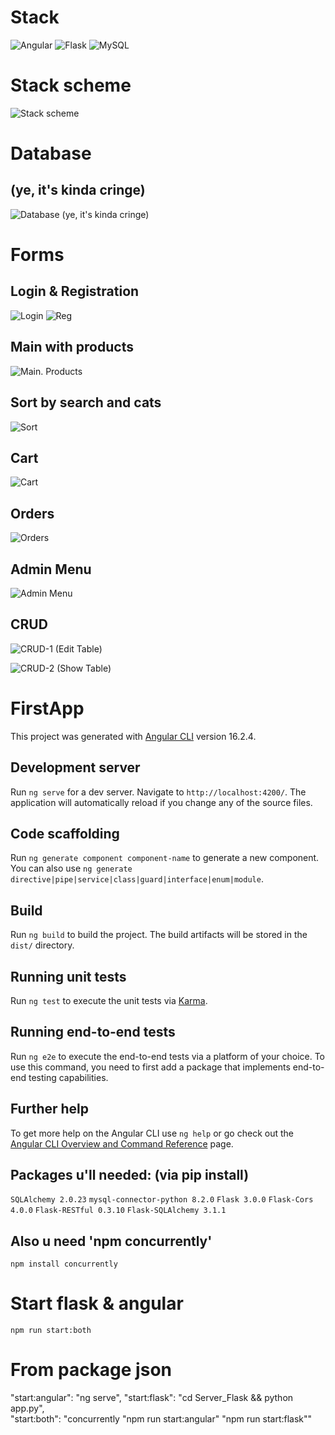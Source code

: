 # Stack

![Angular](https://img.shields.io/badge/angular-%23DD0031.svg?style=for-the-badge&logo=angular&logoColor=white)
![Flask](https://img.shields.io/badge/flask-%23000.svg?style=for-the-badge&logo=flask&logoColor=white)
![MySQL](https://img.shields.io/badge/mysql-4479A1.svg?style=for-the-badge&logo=mysql&logoColor=white)

# Stack scheme

![Stack scheme](image.png)

# Database

## (ye, it's kinda cringe)

![Database (ye, it's kinda cringe)](image-1.png)

# Forms

## Login & Registration

![Login](image-2.png) ![Reg](image-3.png)

## Main with products

![Main. Products](image-4.png)

## Sort by search and cats

![Sort](image-5.png)

## Cart

![Cart](image-6.png)

## Orders

![Orders](image-7.png)

## Admin Menu

![Admin Menu](image-8.png)

## CRUD

![CRUD-1 (Edit Table)](image-9.png)

![CRUD-2 (Show Table)](image-11.png)

# FirstApp

This project was generated with [Angular CLI](https://github.com/angular/angular-cli) version 16.2.4.

## Development server

Run `ng serve` for a dev server. Navigate to `http://localhost:4200/`. The application will automatically reload if you change any of the source files.

## Code scaffolding

Run `ng generate component component-name` to generate a new component. You can also use `ng generate directive|pipe|service|class|guard|interface|enum|module`.

## Build

Run `ng build` to build the project. The build artifacts will be stored in the `dist/` directory.

## Running unit tests

Run `ng test` to execute the unit tests via [Karma](https://karma-runner.github.io).

## Running end-to-end tests

Run `ng e2e` to execute the end-to-end tests via a platform of your choice. To use this command, you need to first add a package that implements end-to-end testing capabilities.

## Further help

To get more help on the Angular CLI use `ng help` or go check out the [Angular CLI Overview and Command Reference](https://angular.io/cli) page.

## Packages u'll needed: (via pip install)

`SQLAlchemy 2.0.23`
`mysql-connector-python 8.2.0`
`Flask 3.0.0`
`Flask-Cors 4.0.0`
`Flask-RESTful 0.3.10`
`Flask-SQLAlchemy 3.1.1`

## Also u need 'npm concurrently'

`npm install concurrently`

# Start flask & angular

`npm run start:both`

# From package json

"start:angular": "ng serve",
"start:flask": "cd Server_Flask && python app.py",  
"start:both": "concurrently \"npm run start:angular\" \"npm run start:flask\""
